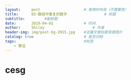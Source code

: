 ```yaml
---
layout:     post   				    # 使用的布局（不需要改）
title:      03-数组中重复的数字 				# 标题 
subtitle:         #副标题
date:       2019-04-01 				# 时间
author:     Shiley 						# 作者
header-img: img/post-bg-2015.jpg 	#这篇文章标题背景图片
catalog: true 						# 是否归档
tags:								#标签
    - 算法
---
```

# cesg
